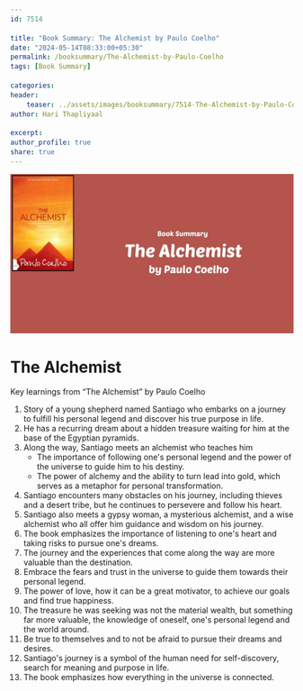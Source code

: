 ```yaml
---                            
id: 7514                            
                          
title: "Book Summary: The Alchemist by Paulo Coelho"                     
date: "2024-05-14T08:33:00+05:30"                            
permalink: /booksummary/The-Alchemist-by-Paulo-Coelho                      
tags: [Book Summary]                     
                            
categories:                            
header:                            
    teaser: ../assets/images/booksummary/7514-The-Alchemist-by-Paulo-Coelho.jpg                         
author: Hari Thapliyaal                            

excerpt:                            
author_profile: true                            
share: true                            
---                            
```

                            
![The Alchemist by Paulo Coelho](../assets/images/booksummary/7514-The-Alchemist-by-Paulo-Coelho.jpg)   

# The Alchemist
   
Key learnings from “The Alchemist” by Paulo Coelho   
   
1. Story of a young shepherd named Santiago who embarks on a journey to fulfill his personal legend and discover his true purpose in life.
2. He has a recurring dream about a hidden treasure waiting for him at the base of the Egyptian pyramids.
3. Along the way, Santiago meets an alchemist who teaches him
    - The importance of following one's personal legend and the power of the universe to guide him to his destiny.
    - The power of alchemy and the ability to turn lead into gold, which serves as a metaphor for personal transformation.
4. Santiago encounters many obstacles on his journey, including thieves and a desert tribe, but he continues to persevere and follow his heart.
5. Santiago also meets a gypsy woman, a mysterious alchemist, and a wise alchemist who all offer him guidance and wisdom on his journey.
6. The book emphasizes the importance of listening to one's heart and taking risks to pursue one's dreams.
7. The journey and the experiences that come along the way are more valuable than the destination.
8. Embrace the fears and trust in the universe to guide them towards their personal legend.
9. The power of love, how it can be a great motivator, to achieve our goals and find true happiness.
10. The treasure he was seeking was not the material wealth, but something far more valuable, the knowledge of oneself, one's personal legend and the world around.
11. Be true to themselves and to not be afraid to pursue their dreams and desires.
12. Santiago's journey is a symbol of the human need for self-discovery, search for meaning and purpose in life.
13. The book emphasizes how everything in the universe is connected.
   